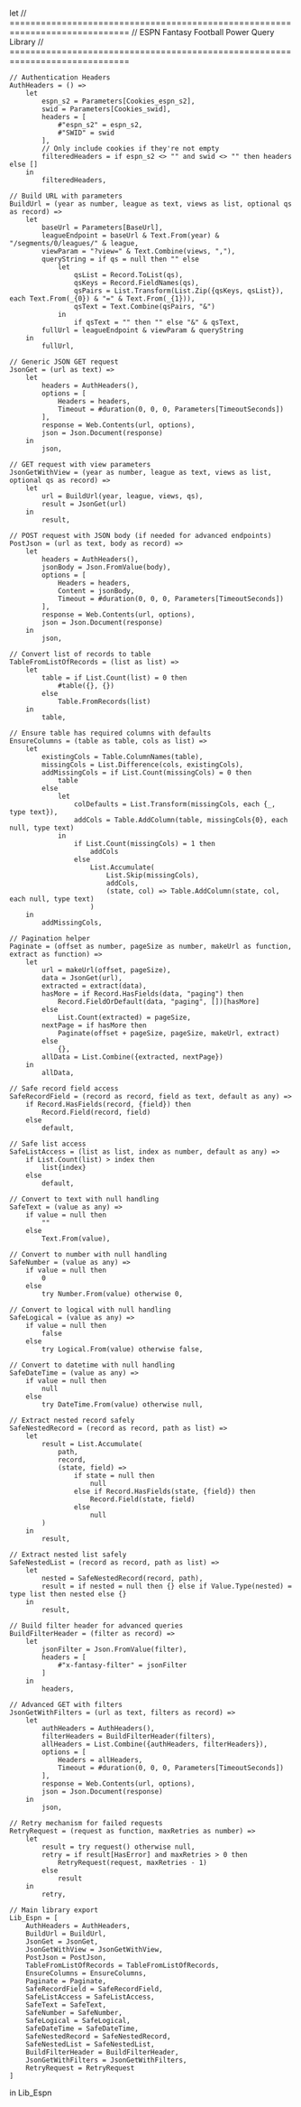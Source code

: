 let
    // =============================================================================
    // ESPN Fantasy Football Power Query Library
    // =============================================================================
    
    // Authentication Headers
    AuthHeaders = () =>
        let
            espn_s2 = Parameters[Cookies_espn_s2],
            swid = Parameters[Cookies_swid],
            headers = [
                #"espn_s2" = espn_s2,
                #"SWID" = swid
            ],
            // Only include cookies if they're not empty
            filteredHeaders = if espn_s2 <> "" and swid <> "" then headers else []
        in
            filteredHeaders,

    // Build URL with parameters
    BuildUrl = (year as number, league as text, views as list, optional qs as record) =>
        let
            baseUrl = Parameters[BaseUrl],
            leagueEndpoint = baseUrl & Text.From(year) & "/segments/0/leagues/" & league,
            viewParam = "?view=" & Text.Combine(views, ","),
            queryString = if qs = null then "" else 
                let
                    qsList = Record.ToList(qs),
                    qsKeys = Record.FieldNames(qs),
                    qsPairs = List.Transform(List.Zip({qsKeys, qsList}), each Text.From(_{0}) & "=" & Text.From(_{1})),
                    qsText = Text.Combine(qsPairs, "&")
                in
                    if qsText = "" then "" else "&" & qsText,
            fullUrl = leagueEndpoint & viewParam & queryString
        in
            fullUrl,

    // Generic JSON GET request
    JsonGet = (url as text) =>
        let
            headers = AuthHeaders(),
            options = [
                Headers = headers,
                Timeout = #duration(0, 0, 0, Parameters[TimeoutSeconds])
            ],
            response = Web.Contents(url, options),
            json = Json.Document(response)
        in
            json,

    // GET request with view parameters
    JsonGetWithView = (year as number, league as text, views as list, optional qs as record) =>
        let
            url = BuildUrl(year, league, views, qs),
            result = JsonGet(url)
        in
            result,

    // POST request with JSON body (if needed for advanced endpoints)
    PostJson = (url as text, body as record) =>
        let
            headers = AuthHeaders(),
            jsonBody = Json.FromValue(body),
            options = [
                Headers = headers,
                Content = jsonBody,
                Timeout = #duration(0, 0, 0, Parameters[TimeoutSeconds])
            ],
            response = Web.Contents(url, options),
            json = Json.Document(response)
        in
            json,

    // Convert list of records to table
    TableFromListOfRecords = (list as list) =>
        let
            table = if List.Count(list) = 0 then 
                #table({}, {}) 
            else 
                Table.FromRecords(list)
        in
            table,

    // Ensure table has required columns with defaults
    EnsureColumns = (table as table, cols as list) =>
        let
            existingCols = Table.ColumnNames(table),
            missingCols = List.Difference(cols, existingCols),
            addMissingCols = if List.Count(missingCols) = 0 then 
                table 
            else 
                let
                    colDefaults = List.Transform(missingCols, each {_, type text}),
                    addCols = Table.AddColumn(table, missingCols{0}, each null, type text)
                in
                    if List.Count(missingCols) = 1 then 
                        addCols 
                    else 
                        List.Accumulate(
                            List.Skip(missingCols), 
                            addCols, 
                            (state, col) => Table.AddColumn(state, col, each null, type text)
                        )
        in
            addMissingCols,

    // Pagination helper
    Paginate = (offset as number, pageSize as number, makeUrl as function, extract as function) =>
        let
            url = makeUrl(offset, pageSize),
            data = JsonGet(url),
            extracted = extract(data),
            hasMore = if Record.HasFields(data, "paging") then 
                Record.FieldOrDefault(data, "paging", [])[hasMore] 
            else 
                List.Count(extracted) = pageSize,
            nextPage = if hasMore then 
                Paginate(offset + pageSize, pageSize, makeUrl, extract) 
            else 
                {},
            allData = List.Combine({extracted, nextPage})
        in
            allData,

    // Safe record field access
    SafeRecordField = (record as record, field as text, default as any) =>
        if Record.HasFields(record, {field}) then 
            Record.Field(record, field) 
        else 
            default,

    // Safe list access
    SafeListAccess = (list as list, index as number, default as any) =>
        if List.Count(list) > index then 
            list{index} 
        else 
            default,

    // Convert to text with null handling
    SafeText = (value as any) =>
        if value = null then 
            "" 
        else 
            Text.From(value),

    // Convert to number with null handling
    SafeNumber = (value as any) =>
        if value = null then 
            0 
        else 
            try Number.From(value) otherwise 0,

    // Convert to logical with null handling
    SafeLogical = (value as any) =>
        if value = null then 
            false 
        else 
            try Logical.From(value) otherwise false,

    // Convert to datetime with null handling
    SafeDateTime = (value as any) =>
        if value = null then 
            null 
        else 
            try DateTime.From(value) otherwise null,

    // Extract nested record safely
    SafeNestedRecord = (record as record, path as list) =>
        let
            result = List.Accumulate(
                path, 
                record, 
                (state, field) => 
                    if state = null then 
                        null 
                    else if Record.HasFields(state, {field}) then 
                        Record.Field(state, field) 
                    else 
                        null
            )
        in
            result,

    // Extract nested list safely
    SafeNestedList = (record as record, path as list) =>
        let
            nested = SafeNestedRecord(record, path),
            result = if nested = null then {} else if Value.Type(nested) = type list then nested else {}
        in
            result,

    // Build filter header for advanced queries
    BuildFilterHeader = (filter as record) =>
        let
            jsonFilter = Json.FromValue(filter),
            headers = [
                #"x-fantasy-filter" = jsonFilter
            ]
        in
            headers,

    // Advanced GET with filters
    JsonGetWithFilters = (url as text, filters as record) =>
        let
            authHeaders = AuthHeaders(),
            filterHeaders = BuildFilterHeader(filters),
            allHeaders = List.Combine({authHeaders, filterHeaders}),
            options = [
                Headers = allHeaders,
                Timeout = #duration(0, 0, 0, Parameters[TimeoutSeconds])
            ],
            response = Web.Contents(url, options),
            json = Json.Document(response)
        in
            json,

    // Retry mechanism for failed requests
    RetryRequest = (request as function, maxRetries as number) =>
        let
            result = try request() otherwise null,
            retry = if result[HasError] and maxRetries > 0 then 
                RetryRequest(request, maxRetries - 1) 
            else 
                result
        in
            retry,

    // Main library export
    Lib_Espn = [
        AuthHeaders = AuthHeaders,
        BuildUrl = BuildUrl,
        JsonGet = JsonGet,
        JsonGetWithView = JsonGetWithView,
        PostJson = PostJson,
        TableFromListOfRecords = TableFromListOfRecords,
        EnsureColumns = EnsureColumns,
        Paginate = Paginate,
        SafeRecordField = SafeRecordField,
        SafeListAccess = SafeListAccess,
        SafeText = SafeText,
        SafeNumber = SafeNumber,
        SafeLogical = SafeLogical,
        SafeDateTime = SafeDateTime,
        SafeNestedRecord = SafeNestedRecord,
        SafeNestedList = SafeNestedList,
        BuildFilterHeader = BuildFilterHeader,
        JsonGetWithFilters = JsonGetWithFilters,
        RetryRequest = RetryRequest
    ]

in
    Lib_Espn

